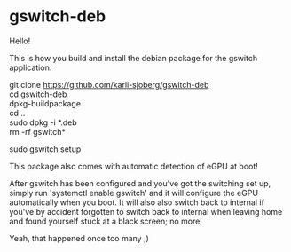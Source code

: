 # gswitch-deb

Hello!

This is how you build and install the debian package for the gswitch application:

git clone https://github.com/karli-sjoberg/gswitch-deb</br>
cd gswitch-deb</br>
dpkg-buildpackage</br>
cd ..</br>
sudo dpkg -i \*.deb</br>
rm -rf gswitch\*</br>

sudo gswitch setup

This package also comes with automatic detection of eGPU at boot!

After gswitch has been configured and you've got the switching set up, simply
run 'systemctl enable gswitch' and it will configure the eGPU automatically
when you boot. It will also also switch back to internal if you've by accident
forgotten to switch back to internal when leaving home and found yourself stuck
at a black screen; no more!

Yeah, that happened once too many ;)
